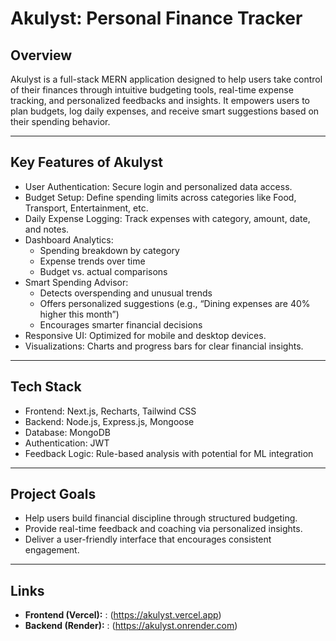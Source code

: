 # Akulyst: Personal Finance Tracker

## Overview
Akulyst is a full-stack MERN application designed to help users take control of their finances through intuitive budgeting tools, real-time expense tracking, and personalized feedbacks and insights. It empowers users to plan budgets, log daily expenses, and receive smart suggestions based on their spending behavior.

---

## Key Features of Akulyst
- User Authentication: Secure login and personalized data access.
- Budget Setup: Define spending limits across categories like Food, Transport, Entertainment, etc.
- Daily Expense Logging: Track expenses with category, amount, date, and notes.
- Dashboard Analytics:
    - Spending breakdown by category
    - Expense trends over time
    - Budget vs. actual comparisons
- Smart Spending Advisor:
    - Detects overspending and unusual trends
    - Offers personalized suggestions (e.g., “Dining expenses are 40% higher this month”)
    - Encourages smarter financial decisions
- Responsive UI: Optimized for mobile and desktop devices.
- Visualizations: Charts and progress bars for clear financial insights.

---

## Tech Stack
- Frontend: Next.js, Recharts, Tailwind CSS
- Backend: Node.js, Express.js, Mongoose
- Database: MongoDB
- Authentication: JWT
- Feedback Logic: Rule-based analysis with potential for ML integration

---

## Project Goals
- Help users build financial discipline through structured budgeting.
- Provide real-time feedback and coaching via personalized insights.
- Deliver a user-friendly interface that encourages consistent engagement.

---

## Links

- **Frontend (Vercel):** : (https://akulyst.vercel.app)
- **Backend (Render):** : (https://akulyst.onrender.com)
